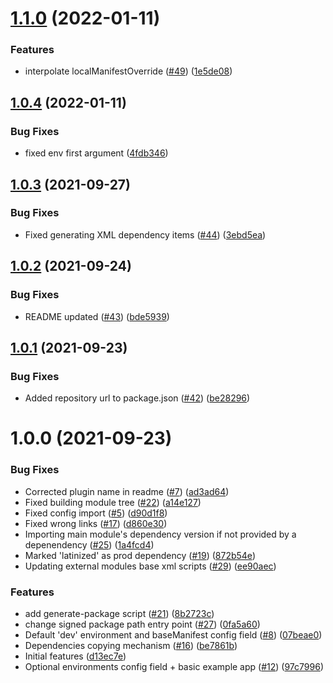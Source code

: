 # [1.1.0](https://github.com/getndazn/kopytko-packager/compare/v1.0.4...v1.1.0) (2022-01-11)


### Features

* interpolate localManifestOverride ([#49](https://github.com/getndazn/kopytko-packager/issues/49)) ([1e5de08](https://github.com/getndazn/kopytko-packager/commit/1e5de089990ea52568ccf776083417071afcd194))

## [1.0.4](https://github.com/getndazn/kopytko-packager/compare/v1.0.3...v1.0.4) (2022-01-11)


### Bug Fixes

* fixed env first argument ([4fdb346](https://github.com/getndazn/kopytko-packager/commit/4fdb346f9ff0420c6e65499f45f4cc9d95b13146))

## [1.0.3](https://github.com/getndazn/kopytko-packager/compare/v1.0.2...v1.0.3) (2021-09-27)


### Bug Fixes

* Fixed generating XML dependency items ([#44](https://github.com/getndazn/kopytko-packager/issues/44)) ([3ebd5ea](https://github.com/getndazn/kopytko-packager/commit/3ebd5eafc74e554a739f183e3c24a5378f7dfe4a))

## [1.0.2](https://github.com/getndazn/kopytko-packager/compare/v1.0.1...v1.0.2) (2021-09-24)


### Bug Fixes

* README updated ([#43](https://github.com/getndazn/kopytko-packager/issues/43)) ([bde5939](https://github.com/getndazn/kopytko-packager/commit/bde59394f88e178d7440a219bda8b3ad8ad41ab6))

## [1.0.1](https://github.com/getndazn/kopytko-packager/compare/v1.0.0...v1.0.1) (2021-09-23)


### Bug Fixes

* Added repository url to package.json ([#42](https://github.com/getndazn/kopytko-packager/issues/42)) ([be28296](https://github.com/getndazn/kopytko-packager/commit/be282962a30f59f7166728d6509c5cbe887bed67))

# 1.0.0 (2021-09-23)


### Bug Fixes

* Corrected plugin name in readme ([#7](https://github.com/getndazn/kopytko-packager/issues/7)) ([ad3ad64](https://github.com/getndazn/kopytko-packager/commit/ad3ad64daecc634b06a38e6eb94577e2975d0980))
* Fixed building module tree ([#22](https://github.com/getndazn/kopytko-packager/issues/22)) ([a14e127](https://github.com/getndazn/kopytko-packager/commit/a14e1279d5250f98d4ab514607b820f4eb3efb53))
* Fixed config import ([#5](https://github.com/getndazn/kopytko-packager/issues/5)) ([d90d1f8](https://github.com/getndazn/kopytko-packager/commit/d90d1f8096d937c9b04abb64d06d70639d0c8de2))
* Fixed wrong links ([#17](https://github.com/getndazn/kopytko-packager/issues/17)) ([d860e30](https://github.com/getndazn/kopytko-packager/commit/d860e30a7df78c4c865a1be2610c77eb0c1edcf6))
* Importing main module's dependency version if not provided by a depenendency ([#25](https://github.com/getndazn/kopytko-packager/issues/25)) ([1a4fcd4](https://github.com/getndazn/kopytko-packager/commit/1a4fcd4ab9743b3fc1ea1d77e21155612a15fdd6))
* Marked 'latinized' as prod dependency ([#19](https://github.com/getndazn/kopytko-packager/issues/19)) ([872b54e](https://github.com/getndazn/kopytko-packager/commit/872b54ed274c3d9e4e8f3c3f44d3075fd2c33eae))
* Updating external modules base xml scripts ([#29](https://github.com/getndazn/kopytko-packager/issues/29)) ([ee90aec](https://github.com/getndazn/kopytko-packager/commit/ee90aec86c61db7e2968894d25066739e00cb470))


### Features

* add generate-package script ([#21](https://github.com/getndazn/kopytko-packager/issues/21)) ([8b2723c](https://github.com/getndazn/kopytko-packager/commit/8b2723c86c72b0072f268443bc4eaab6670368d8))
* change signed package path entry point ([#27](https://github.com/getndazn/kopytko-packager/issues/27)) ([0fa5a60](https://github.com/getndazn/kopytko-packager/commit/0fa5a604e66a260af05edd961e69e487144c161a))
* Default 'dev' environment and baseManifest config field ([#8](https://github.com/getndazn/kopytko-packager/issues/8)) ([07beae0](https://github.com/getndazn/kopytko-packager/commit/07beae04e6f1122143074bddfe362cb0ec3df736))
* Dependencies copying mechanism ([#16](https://github.com/getndazn/kopytko-packager/issues/16)) ([be7861b](https://github.com/getndazn/kopytko-packager/commit/be7861b5086d4eaa77a68aea212aecd97a1e1d95))
* Initial features ([d13ec7e](https://github.com/getndazn/kopytko-packager/commit/d13ec7e6fd9666bb047c65f913b3a03b24142c33))
* Optional environments config field + basic example app ([#12](https://github.com/getndazn/kopytko-packager/issues/12)) ([97c7996](https://github.com/getndazn/kopytko-packager/commit/97c7996e2825a7e6d6b9a8c40897d822f2a61e5b))

